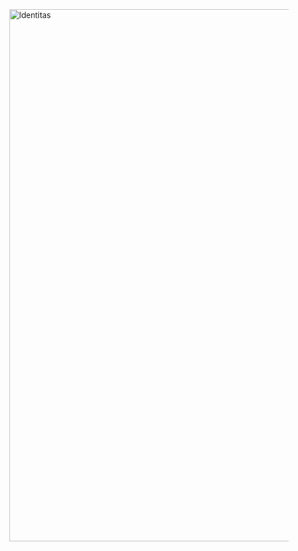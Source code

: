 <img width="960" alt="Identitas" src="https://user-images.githubusercontent.com/92147909/136643577-f934b7ad-c5ab-4d86-8a4c-fd78265757e0.png">
